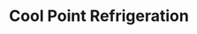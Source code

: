 ---
title: "Cool Point Refrigeration"
url: /delhi/cool-point-refrigeration/
shop: Haushaltsgeräte
---